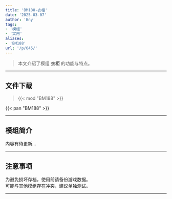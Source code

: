 ```yaml
---
title: 'BM188-衣柜'
date: '2025-03-07'
author: 'Bny'
tags:
- '模组'
- '实用'
aliases:
- 'BM188'
url: '/p/645/'
---
```


> 本文介绍了模组 **衣柜** 的功能与特点。

---

## 文件下载  

> {{< mod "BM188" >}}  

{{< pan "BM188" >}}  

---

## 模组简介

>  
内容有待更新...  

---

## 注意事项

>  
为避免损坏存档，使用前请备份游戏数据。  
可能与其他模组存在冲突，建议单独测试。  

---

